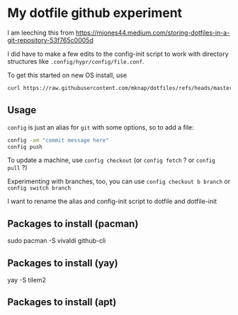 # My dotfile github experiment

I am leeching this from https://mjones44.medium.com/storing-dotfiles-in-a-git-repository-53f765c0005d

I did have to make a few edits to the config-init script to work with directory structures like `.config/hypr/config/file.conf`.

To get this started on new OS install, use 
```bash 
curl https://raw.githubusercontent.com/mknap/dotfiles/refs/heads/master/config-init | bash
```
## Usage

`config` is just an alias for `git` with some options, so to add a file:
```bash
config -am "commit message here"
config push
```

To update a machine, use `config checkout` (or `config fetch` ? or `config pull` ?)

Experimenting with branches, too, you can use `config checkout b branch` or `config switch branch` 

I want to rename the alias and config-init script to dotfile and dotfile-init
## Packages to install (pacman)

sudo pacman -S vivaldi github-cli

## Packages to install (yay)
yay -S tilem2

## Packages to install (apt)
